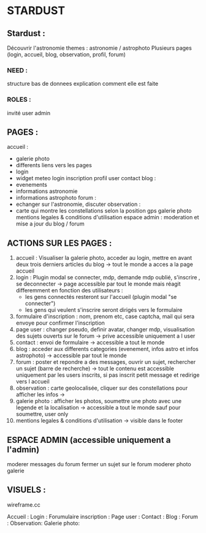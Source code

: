 # STARDUST

## Stardust :
Découvrir l'astronomie 
themes : astronomie / astrophoto 
Plusieurs pages (login, accueil, blog, observation, profil, forum)


### NEED :
structure bas de donnees
explication comment elle est faite
### ROLES :
invité
user
admin
## PAGES :
accueil :
- galerie photo
- differents liens vers les pages
- login
- widget meteo
login
inscription
profil user
contact
blog :
- evenements
- informations astronomie
- informations astrophoto
forum :
- echanger sur l'astronomie, discuter
observation :
- carte qui montre les constellations selon la position gps
galerie photo
mentions legales & conditions d'utilisation
espace admin :
moderation et mise a jour du blog / forum



## ACTIONS SUR LES PAGES :

1. accueil : Visualiser la galerie photo, acceder au login, mettre en avant deux trois derniers articles du blog -> tout le monde a acces a la page accueil
2. login : Plugin modal se connecter, mdp, demande mdp oublié, s'inscrire , se deconnecter -> page accessible par tout le monde mais réagit differemment en fonction des        utilisateurs :
    - les gens connectés resteront sur l'accueil (plugin modal "se connecter")
    - les gens qui veulent s'inscrire seront dirigés vers le formulaire
3. formulaire d'inscription : nom, prenom etc, case captcha, mail qui sera envoye pour confirmer l'inscription
4. page user : changer pseudo, definir avatar, changer mdp, visualisation des sujets ouverts sur le forum -> prive accessible uniquement a l user
5. contact : envoi de formulaire -> accessible a tout le monde
6. blog : acceder aux differents categories (evenement, infos astro et infos astrophoto) -> accessible par tout le monde
7. forum : poster et repondre a des messages, ouvrir un sujet, rechercher un sujet (barre de recherche) -> tout le contenu est accessible uniquement par les users inscrits, si pas inscrit petit message et redirige vers l accueil 
8. observation : carte geolocalisée, cliquer sur des constellations pour afficher les infos -> 
9. galerie photo : afficher les photos, soumettre une photo avec une legende et la localisation -> accessible a tout le monde sauf pour soumettre, user only
10. mentions legales & conditions d'utilisation -> visible dans le footer


## ESPACE ADMIN (accessible uniquement a l'admin)

moderer messages du forum
fermer un sujet sur le forum
moderer photo galerie

## VISUELS :
wireframe.cc

Accueil : 
Login : 
Forumulaire inscription :
Page user :
Contact :
Blog :
Forum :
Observation:
Galerie photo: